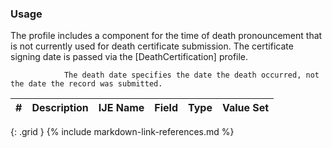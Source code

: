 ### Usage
The profile includes a component for the time of death pronouncement that is not currently used for death certificate submission.
                The certificate signing date is passed via the [DeathCertification] profile.

                The death date specifies the date the death occurred, not the date the record was submitted.

| **#** |  **Description**   |  **IJE Name**   |  **Field**  |  **Type**  | **Value Set**  |
| ---------| ------------- | ------------ | -------------- | -------- | -------- |
{: .grid }
{% include markdown-link-references.md %}
